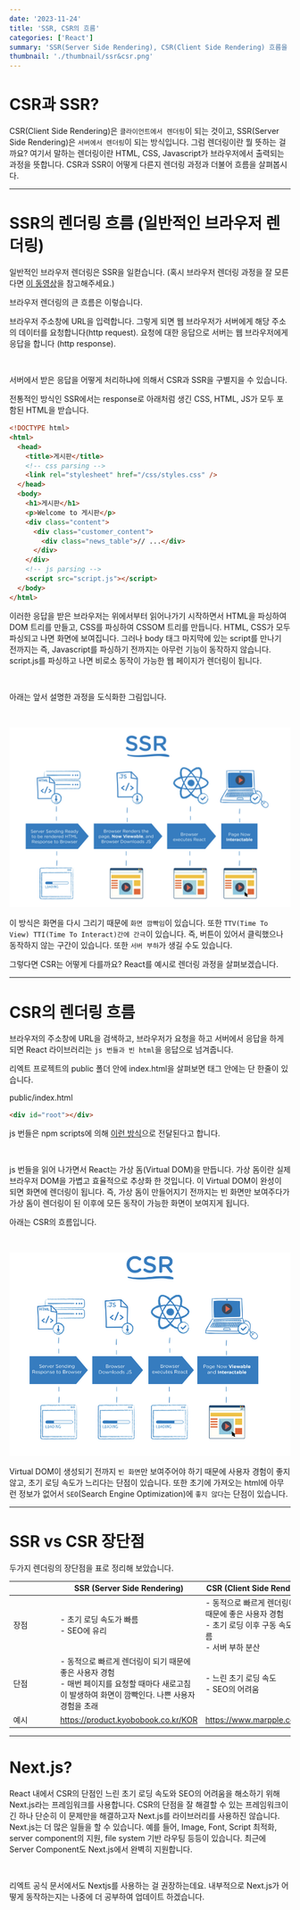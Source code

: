 ```yaml
---
date: '2023-11-24'
title: 'SSR, CSR의 흐름'
categories: ['React']
summary: 'SSR(Server Side Rendering), CSR(Client Side Rendering) 흐름을 정리하였습니다.'
thumbnail: './thumbnail/ssr&csr.png'
---
```


# CSR과 SSR?

CSR(Client Side Rendering)은 `클라이언트에서 렌더링`이 되는 것이고, SSR(Server Side Rendering)은 `서버에서 렌더링`이 되는 방식입니다. 그럼 렌더링이란 뭘 뜻하는 걸까요? 여기서 말하는 렌더링이란 HTML, CSS, Javascript가 브라우저에서 출력되는 과정을 뜻합니다. CSR과 SSR이 어떻게 다른지 렌더링 과정과 더불어 흐름을 살펴봅시다.

---

# SSR의 렌더링 흐름 (일반적인 브라우저 렌더링)

일반적인 브라우저 렌더링은 SSR을 일컫습니다. (혹시 브라우저 렌더링 과정을 잘 모른다면 [이 동영상](https://www.youtube.com/watch?v=FQHNg9gCWpg&t=9s&ab_channel=%EC%95%84%ED%94%84%EB%A6%AC%EC%B9%B4%EB%8F%84%EC%84%9C%EA%B4%80)을 참고해주세요.)

브라우저 렌더링의 큰 흐름은 이렇습니다.

브라우저 주소창에 URL을 입력합니다. 그렇게 되면 웹 브라우저가 서버에게 해당 주소의 데이터를 요청합니다(http request). 요청에 대한 응답으로 서버는 웹 브라우저에게 응답을 합니다 (http response).

<br/>

서버에서 받은 응답을 어떻게 처리하냐에 의해서 CSR과 SSR을 구별지을 수 있습니다.

전통적인 방식인 SSR에서는 response로 아래처럼 생긴 CSS, HTML, JS가 모두 포함된 HTML을 받습니다.

```html
<!DOCTYPE html>
<html>
  <head>
    <title>게시판</title>
    <!-- css parsing -->
    <link rel="stylesheet" href="/css/styles.css" />
  </head>
  <body>
    <h1>게시판</h1>
    <p>Welcome to 게시판</p>
    <div class="content">
      <div class="customer_content">
        <div class="news_table">// ...</div>
      </div>
    </div>
    <!-- js parsing -->
    <script src="script.js"></script>
  </body>
</html>
```

이러한 응답을 받은 브라우저는 위에서부터 읽어나가기 시작하면서 HTML을 파싱하여 DOM 트리를 만들고, CSS를 파싱하여 CSSOM 트리를 만듭니다. HTML, CSS가 모두 파싱되고 나면 화면에 보여집니다. 그러나 body 태그 마지막에 있는 script를 만나기 전까지는 즉, Javascript를 파싱하기 전까지는 아무런 기능이 동작하지 않습니다. script.js를 파싱하고 나면 비로소 동작이 가능한 웹 페이지가 렌더링이 됩니다.

<br/>

아래는 앞서 설명한 과정을 도식화한 그림입니다.

<br/>

![SSR.png](./images/20231124/1.png)

이 방식은 화면을 다시 그리기 때문에 `화면 깜빡임`이 있습니다. 또한 `TTV(Time To View) TTI(Time To Interact)간에 간극`이 있습니다. 즉, 버튼이 있어서 클릭했으나 동작하지 않는 구간이 있습니다. 또한 `서버 부하`가 생길 수도 있습니다.

그렇다면 CSR는 어떻게 다를까요? React를 예시로 렌더링 과정을 살펴보겠습니다.

---

# CSR의 렌더링 흐름

브라우저의 주소창에 URL을 검색하고, 브라우저가 요청을 하고 서버에서 응답을 하게 되면 React 라이브러리는 `js 번들과 빈 html`을 응답으로 넘겨줍니다.

리엑트 프로젝트의 public 폴더 안에 index.html을 살펴보면 <body> 태그 안에는 단 한줄이 있습니다.

public/index.html

```html
<div id="root"></div>
```

js 번들은 npm scripts에 의해 [이런 방식](https://medium.com/@pradumnabajoria/how-does-index-js-run-in-a-react-app-fc9ca20001c8)으로 전달된다고 합니다.

<br/>

js 번들을 읽어 나가면서 React는 가상 돔(Virtual DOM)을 만듭니다. 가상 돔이란 실제 브라우저 DOM을 가볍고 효율적으로 추상화 한 것입니다. 이 Virtual DOM이 완성이 되면 화면에 렌더링이 됩니다. 즉, 가상 돔이 만들어지기 전까지는 빈 화면만 보여주다가 가상 돔이 렌더링이 된 이후에 모든 동작이 가능한 화면이 보여지게 됩니다.

아래는 CSR의 흐름입니다.

<br/>

![SSR.png](./images/20231124/2.png)

Virtual DOM이 생성되기 전까지 `빈 화면`만 보여주어야 하기 때문에 사용자 경험이 좋지 않고, 초기 로딩 속도가 느리다는 단점이 있습니다. 또한 초기에 가져오는 html에 아무런 정보가 없어서 `SEO`(Search Engine Optimization)에 `좋지 않다`는 단점이 있습니다.

---

# SSR vs CSR 장단점

두가지 렌더링의 장단점을 표로 정리해 보았습니다.

| 　　　　　 | SSR (Server Side Rendering)                                                                                                                             | CSR (Client Side Rendering)                                                                                         |
| ---------- | ------------------------------------------------------------------------------------------------------------------------------------------------------- | ------------------------------------------------------------------------------------------------------------------- |
| 장점       | - 초기 로딩 속도가 빠름<br/>- SEO에 유리                                                                                                                | - 동적으로 빠르게 렌더링이 되기 때문에 좋은 사용자 경험 <br/>- 초기 로딩 이후 구동 속도가 빠름<br/>- 서버 부하 분산 |
| 단점       | - 동적으로 빠르게 렌더링이 되기 때문에 좋은 사용자 경험 <br/>- 매번 페이지를 요청할 때마다 새로고침이 발생하여 화면이 깜빡인다. 나쁜 사용자 경험을 초래 | - 느린 초기 로딩 속도<br/>- SEO의 어려움                                                                            |
| 예시       | https://product.kyobobook.co.kr/KOR                                                                                                                     | https://www.marpple.com/kr/                                                                                         |

---

# Next.js?

React 내에서 CSR의 단점인 느린 초기 로딩 속도와 SEO의 어려움을 해소하기 위해 Next.js라는 프레임워크를 사용합니다. CSR의 단점을 잘 해결할 수 있는 프레임워크이긴 하나 단순히 이 문제만을 해결하고자 Next.js를 라이브러리를 사용하진 않습니다. Next.js는 더 많은 일들을 할 수 있습니다. 예를 들어, Image, Font, Script 최적화, server component의 지원, file system 기반 라우팅 등등이 있습니다. 최근에 Server Component도 Next.js에서 완벽히 지원합니다.

<br/>

리엑트 공식 문서에서도 Nextjs를 사용하는 걸 권장하는데요. 내부적으로 Next.js가 어떻게 동작하는지는 나중에 더 공부하여 업데이트 하겠습니다.

